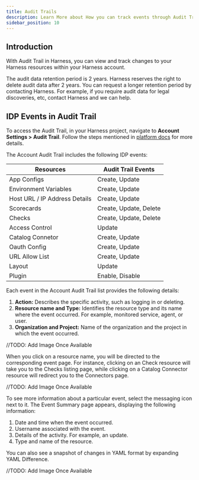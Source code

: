 ```yaml
---
title: Audit Trails
description: Learn More about How you can track events through Audit Trails
sidebar_position: 10
---
```


## Introduction

With Audit Trail in Harness, you can view and track changes to your Harness resources within your Harness account.

The audit data retention period is 2 years. Harness reserves the right to delete audit data after 2 years. You can request a longer retention period by contacting Harness. For example, if you require audit data for legal discoveries, etc, contact Harness and we can help.

## IDP Events in Audit Trail

To access the Audit Trail, in your Harness project, navigate to **Account Settings > Audit Trail**. Follow the steps mentioned in [platform docs](https://developer.harness.io/docs/platform/governance/audit-trail/#step-view-an-audit-trail) for more details.

The Account Audit Trail includes the following IDP events:

| Resources                     | Audit Trail Events     |
|-------------------------------|------------------------|
| App Configs                   | Create, Update         |
| Environment Variables         | Create, Update         |
| Host URL / IP Address Details | Create, Update         |
| Scorecards                    | Create, Update, Delete |
| Checks                        | Create, Update, Delete |
| Access Control                | Update                 |
| Catalog Connetor              | Create, Update         |
| Oauth Config                  | Create, Update         |
| URL Allow List                | Create, Update         |
| Layout                        | Update                 |
| Plugin                        | Enable, Disable        |

Each event in the Account Audit Trail list provides the following details:

1. **Action:** Describes the specific activity, such as logging in or deleting.
2. **Resource name and Type:** Identifies the resource type and its name where the event occurred. For example, monitored service, agent, or user.
3. **Organization and Project:** Name of the organization and the project in which the event occurred.

//TODO: Add Image Once Available

When you click on a resource name, you will be directed to the corresponding event page. For instance, clicking on an Check resource will take you to the Checks listing page, while clicking on a Catalog Connector resource will redirect you to the Connectors page.

//TODO: Add Image Once Available

To see more information about a particular event, select the messaging icon next to it. The Event Summary page appears, displaying the following information:

1. Date and time when the event occurred.
2. Username associated with the event.
3. Details of the activity. For example, an update.
4. Type and name of the resource.

You can also see a snapshot of changes in YAML format by expanding YAML Difference.

//TODO: Add Image Once Available